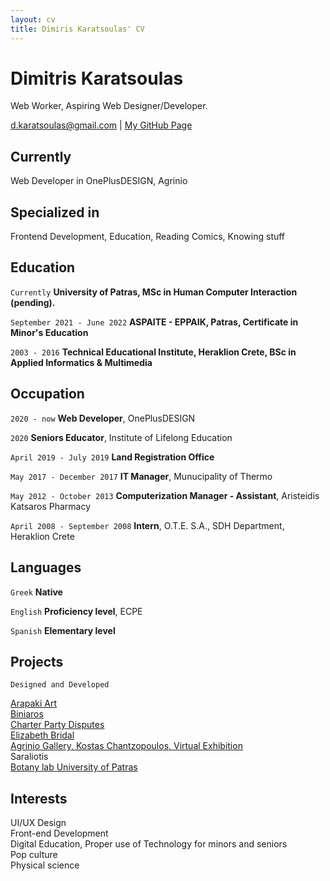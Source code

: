 ```yaml
---
layout: cv
title: Dimiris Karatsoulas' CV
---
```

# Dimitris Karatsoulas
Web Worker, Aspiring Web Designer/Developer.

<div id="webaddress">
<a href="d.karatsoulas@gmail.com">d.karatsoulas@gmail.com</a>
| <a href="https://akimo13.github.io/">My GitHub Page</a>
</div>


## Currently

Web Developer in OnePlusDESIGN, Agrinio

## Specialized in

Frontend Development, Education, Reading Comics, Knowing stuff


## Education

`Currently`
__University of Patras, MSc in Human Computer Interaction (pending).__

`September 2021 - June 2022`
__ASPAITE - EPPAIK, Patras, Certificate in Minor's Education__

`2003 - 2016`
__Technical Educational Institute, Heraklion Crete, BSc in Applied Informatics & Multimedia__


## Occupation

`2020 - now`
__Web Developer__, OnePlusDESIGN

`2020`
__Seniors Educator__, Institute of Lifelong Education

`April 2019 - July 2019`
__Land Registration Office__

`May 2017 - December 2017`
__IT Manager__, Munucipality of Thermo

`May 2012 - October 2013`
__Computerization Manager - Assistant__, Aristeidis Katsaros Pharmacy

`April 2008 - September 2008`
__Intern__, O.T.E. S.A., SDH Department, Heraklion Crete 

## Languages

`Greek`
__Native__

`English`
__Proficiency level__, ECPE

`Spanish`
__Elementary level__

## Projects

`Designed and Developed`

<a href="https://www.arapaki-art.gr/">Arapaki Art</a><br>
<a href="https://www.biniaros.gr/">Biniaros</a><br>
<a href="https://www.charterpartydisputes.com/">Charter Party Disputes</a><br>
<a href="https://www.elizabeth.gr/">Elizabeth Bridal</a><br>
<a href="https://www.oneplusdesign.com/pinakothiki/">Agrinio Gallery, Kostas Chantzopoulos, Virtual Exhibition</a><br>
<a href="https://www.saraliotis.com/"></a>Saraliotis<br>
<a href="https://www.botanylab.upatras.gr">Botany lab University of Patras</a><br>


## Interests

  UI/UX Design<br>
  Front-end Development<br>
  Digital Education, Proper use of Technology for minors and seniors<br>
  Pop culture<br>
  Physical science<br>
  
  
<!-- ### Footer

Last updated: May 2013 -->


